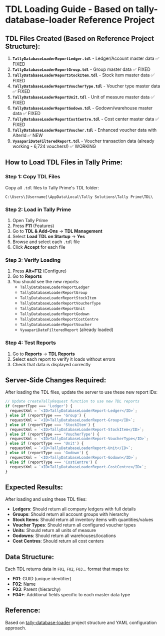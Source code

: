 # TDL Loading Guide - Based on tally-database-loader Reference Project

## **TDL Files Created (Based on Reference Project Structure):**

1. **`TallyDatabaseLoaderReportLedger.tdl`** - Ledger/Account master data ✅ FIXED
2. **`TallyDatabaseLoaderReportGroup.tdl`** - Group master data ✅ FIXED
3. **`TallyDatabaseLoaderReportStockItem.tdl`** - Stock item master data ✅ FIXED
4. **`TallyDatabaseLoaderReportVoucherType.tdl`** - Voucher type master data ✅ FIXED
5. **`TallyDatabaseLoaderReportUnit.tdl`** - Unit of measure master data ✅ FIXED
6. **`TallyDatabaseLoaderReportGodown.tdl`** - Godown/warehouse master data ✅ FIXED
7. **`TallyDatabaseLoaderReportCostCentre.tdl`** - Cost center master data ✅ FIXED
8. **`TallyDatabaseLoaderReportVoucher.tdl`** - Enhanced voucher data with AlterId ✅ NEW
9. **`VyaapariDateFilteredReport.tdl`** - Voucher transaction data (already working - 6,724 vouchers!) ✅ WORKING

## **How to Load TDL Files in Tally Prime:**

### **Step 1: Copy TDL Files**
Copy all `.tdl` files to Tally Prime's TDL folder:
```
C:\Users\[Username]\AppData\Local\Tally Solutions\Tally Prime\TDL\
```

### **Step 2: Load in Tally Prime**
1. Open Tally Prime
2. Press **F11** (Features)
3. Go to **TDL & Add-Ons** → **TDL Management**
4. Select **Load TDL on Startup** → **Yes**
5. Browse and select each `.tdl` file
6. Click **Accept** for each file

### **Step 3: Verify Loading**
1. Press **Alt+F12** (Configure)
2. Go to **Reports** 
3. You should see the new reports:
   - `TallyDatabaseLoaderReportLedger`
   - `TallyDatabaseLoaderReportGroup`
   - `TallyDatabaseLoaderReportStockItem`
   - `TallyDatabaseLoaderReportVoucherType`
   - `TallyDatabaseLoaderReportUnit`
   - `TallyDatabaseLoaderReportGodown`
   - `TallyDatabaseLoaderReportCostCentre`
   - `TallyDatabaseLoaderReportVoucher`
   - `VyaapariDateFilteredReport` (already loaded)

### **Step 4: Test Reports**
1. Go to **Reports** → **TDL Reports**
2. Select each report to verify it loads without errors
3. Check that data is displayed correctly

## **Server-Side Changes Required:**

After loading the TDL files, update the server to use these new report IDs:

```javascript
// Update createTallyRequest function to use new TDL reports
if (reportType === 'Ledger') {
  requestXml = `<ID>TallyDatabaseLoaderReport-Ledger</ID>`;
} else if (reportType === 'Group') {
  requestXml = `<ID>TallyDatabaseLoaderReport-Group</ID>`;
} else if (reportType === 'StockItem') {
  requestXml = `<ID>TallyDatabaseLoaderReport-StockItem</ID>`;
} else if (reportType === 'VoucherType') {
  requestXml = `<ID>TallyDatabaseLoaderReport-VoucherType</ID>`;
} else if (reportType === 'Unit') {
  requestXml = `<ID>TallyDatabaseLoaderReport-Unit</ID>`;
} else if (reportType === 'Godown') {
  requestXml = `<ID>TallyDatabaseLoaderReport-Godown</ID>`;
} else if (reportType === 'CostCentre') {
  requestXml = `<ID>TallyDatabaseLoaderReport-CostCentre</ID>`;
}
```

## **Expected Results:**

After loading and using these TDL files:
- **Ledgers**: Should return all company ledgers with full details
- **Groups**: Should return all account groups with hierarchy
- **Stock Items**: Should return all inventory items with quantities/values
- **Voucher Types**: Should return all configured voucher types
- **Units**: Should return all units of measure
- **Godowns**: Should return all warehouses/locations
- **Cost Centres**: Should return all cost centers

## **Data Structure:**

Each TDL returns data in `F01`, `F02`, `F03`... format that maps to:
- **F01**: GUID (unique identifier)
- **F02**: Name
- **F03**: Parent (hierarchy)
- **F04+**: Additional fields specific to each master data type

## **Reference:**
Based on [tally-database-loader](https://github.com/dhananjay1405/tally-database-loader) project structure and YAML configuration approach.
